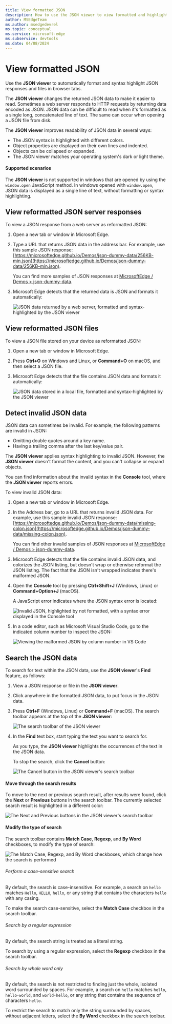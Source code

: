 ```yaml
---
title: View formatted JSON
description: How to use the JSON viewer to view formatted and highlighted JSON responses in a browser tab.
author: MSEdgeTeam
ms.author: msedgedevrel
ms.topic: conceptual
ms.service: microsoft-edge
ms.subservice: devtools
ms.date: 04/08/2024
---
```

# View formatted JSON

Use the **JSON viewer** to automatically format and syntax highlight JSON responses and files in browser tabs.

The **JSON viewer** changes the returned JSON data to make it easier to read. Sometimes a web server responds to HTTP requests by returning data encoded as JSON.  JSON data can be difficult to read when it's formatted as a single long, concatenated line of text. The same can occur when opening a JSON file from disk.

The **JSON viewer** improves readability of JSON data in several ways:

*  The JSON syntax is highlighted with different colors.
*  Object properties are displayed on their own lines and indented.
*  Objects can be collapsed or expanded.
*  The JSON viewer matches your operating system's dark or light theme.


#### Supported scenarios

The **JSON viewer** is not supported in windows that are opened by using the `window.open` JavaScript method. In windows opened with `window.open`, JSON data is displayed as a single line of text, without formatting or syntax highlighting.


<!-- ====================================================================== -->
## View reformatted JSON server responses

To view a JSON response from a web server as reformatted JSON:

1. Open a new tab or window in Microsoft Edge.

1. Type a URL that returns JSON data in the address bar. For example, use this sample JSON response: [https://microsoftedge.github.io/Demos/json-dummy-data/256KB-min.json](https://microsoftedge.github.io/Demos/json-dummy-data/256KB-min.json).

   You can find more samples of JSON responses at [MicrosoftEdge / Demos > json-dummy-data](https://microsoftedge.github.io/Demos/json-dummy-data/).

1. Microsoft Edge detects that the returned data is JSON and formats it automatically:

   ![JSON data returned by a web server, formatted and syntax-highlighted by the JSON viewer](./json-viewer-images/json-response.png)


<!-- ====================================================================== -->
## View reformatted JSON files

To view a JSON file stored on your device as reformatted JSON:

1. Open a new tab or window in Microsoft Edge.

1. Press **Ctrl+O** on Windows and Linux, or **Command+O** on macOS, and then select a JSON file.

1. Microsoft Edge detects that the file contains JSON data and formats it automatically:

   ![JSON data stored in a local file, formatted and syntax-highlighted by the JSON viewer](./json-viewer-images/json-file.png)


<!-- ====================================================================== -->
## Detect invalid JSON data

JSON data can sometimes be invalid. For example, the following patterns are invalid in JSON:

*  Omitting double quotes around a key name.
*  Having a trailing comma after the last key/value pair.

The **JSON viewer** applies syntax highlighting to invalid JSON. However, the **JSON viewer** doesn't format the content, and you can't collapse or expand objects.

You can find information about the invalid syntax in the **Console** tool, where the **JSON viewer** reports errors.

To view invalid JSON data:

1. Open a new tab or window in Microsoft Edge.

1. In the Address bar, go to a URL that returns invalid JSON data.  For example, use this sample invalid JSON response: [https://microsoftedge.github.io/Demos/json-dummy-data/missing-colon.json](https://microsoftedge.github.io/Demos/json-dummy-data/missing-colon.json).

   You can find other invalid samples of JSON responses at [MicrosoftEdge / Demos > json-dummy-data](https://microsoftedge.github.io/Demos/json-dummy-data/#invalid-json).

1. Microsoft Edge detects that the file contains invalid JSON data, and colorizes the JSON listing, but doesn't wrap or otherwise reformat the JSON listing.  The fact that the JSON isn't wrapped indicates there's malformed JSON.

1. Open the **Console** tool by pressing **Ctrl+Shift+J** (Windows, Linux) or **Command+Option+J** (macOS).

   A JavaScript error indicates where the JSON syntax error is located:

   ![Invalid JSON, highlighted by not formatted, with a syntax error displayed in the Console tool](./json-viewer-images/invalid-json.png)

1. In a code editor, such as Microsoft Visual Studio Code, go to the indicated column number to inspect the JSON:

   ![Viewing the malformed JSON by column number in VS Code](./json-viewer-images/column-number.png)


<!-- ====================================================================== -->
## Search the JSON data

To search for text within the JSON data, use the **JSON viewer**'s **Find** feature, as follows:

1. View a JSON response or file in the **JSON viewer**.

1. Click anywhere in the formatted JSON data, to put focus in the JSON data.

1. Press **Ctrl+F** (Windows, Linux) or **Command+F** (macOS). The search toolbar appears at the top of the **JSON viewer**:
  
   ![The search toolbar of the JSON viewer](./json-viewer-images/search.png)

1. In the **Find** text box, start typing the text you want to search for.

   As you type, the **JSON viewer** highlights the occurrences of the text in the JSON data.

   To stop the search, click the **Cancel** button:

   ![The Cancel button in the JSON viewer's search toolbar](./json-viewer-images/search-cancel.png)


<!-- ------------------------------ -->
#### Move through the search results

To move to the next or previous search result, after results were found, click the **Next** or **Previous** buttons in the search toolbar.  The currently selected search result is highlighted in a different color:

![The Next and Previous buttons in the JSON viewer's search toolbar](./json-viewer-images/search-move.png)


<!-- ------------------------------ -->
#### Modify the type of search

The search toolbar contains **Match Case**, **Regexp**, and **By Word** checkboxes, to modify the type of search:

![The Match Case, Regexp, and By Word checkboxes, which change how the search is performed](./json-viewer-images/search-modes.png)


<!-- ---------- -->
###### Perform a case-sensitive search

By default, the search is case-insensitive.  For example, a search on `hello` matches `Hello`, `HELLO`, `hello`, or any string that contains the characters `hello` with any casing.

To make the search case-sensitive, select the **Match Case** checkbox in the search toolbar.


<!-- ---------- -->
###### Search by a regular expression

By default, the search string is treated as a literal string.

To search by using a regular expression, select the **Regexp** checkbox in the search toolbar.


<!-- ---------- -->
###### Search by whole word only

By default, the search is not restricted to finding just the whole, isolated word surrounded by spaces.  For example, a search on `hello` matches `hello`, `hello-world`, and `world-hello`, or any string that contains the sequence of characters `hello`.

To restrict the search to match only the string surrounded by spaces, without adjacent letters, select the **By Word** checkbox in the search toolbar.
